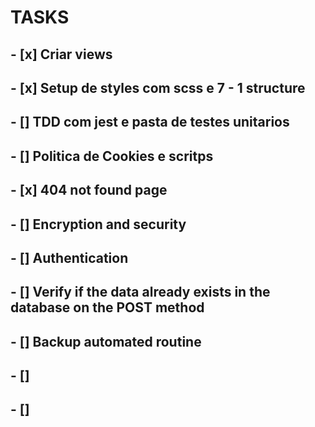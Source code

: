 # TASKS

## - [x] Criar views
## - [x] Setup de styles com scss e 7 - 1 structure
## - [] TDD com jest e pasta de testes unitarios
## - [] Politica de Cookies e scritps 
## - [x] 404 not found page
## - [] Encryption and security
## - [] Authentication
## - [] Verify if the data already exists in the database on the POST method
## - [] Backup automated routine
## - [] 
## - [] 
